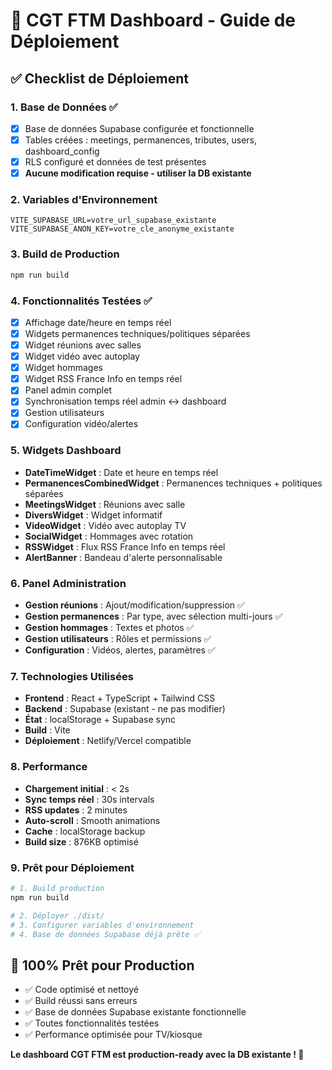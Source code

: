 # 🚀 CGT FTM Dashboard - Guide de Déploiement

## ✅ Checklist de Déploiement

### 1. Base de Données ✅

- [x] Base de données Supabase configurée et fonctionnelle
- [x] Tables créées : meetings, permanences, tributes, users, dashboard_config
- [x] RLS configuré et données de test présentes
- [x] **Aucune modification requise - utiliser la DB existante**

### 2. Variables d'Environnement

```env
VITE_SUPABASE_URL=votre_url_supabase_existante
VITE_SUPABASE_ANON_KEY=votre_cle_anonyme_existante
```

### 3. Build de Production

```bash
npm run build
```

### 4. Fonctionnalités Testées ✅

- [x] Affichage date/heure en temps réel
- [x] Widgets permanences techniques/politiques séparées
- [x] Widget réunions avec salles
- [x] Widget vidéo avec autoplay
- [x] Widget hommages
- [x] Widget RSS France Info en temps réel
- [x] Panel admin complet
- [x] Synchronisation temps réel admin ↔ dashboard
- [x] Gestion utilisateurs
- [x] Configuration vidéo/alertes

### 5. Widgets Dashboard

- **DateTimeWidget** : Date et heure en temps réel
- **PermanencesCombinedWidget** : Permanences techniques + politiques séparées
- **MeetingsWidget** : Réunions avec salle
- **DiversWidget** : Widget informatif
- **VideoWidget** : Vidéo avec autoplay TV
- **SocialWidget** : Hommages avec rotation
- **RSSWidget** : Flux RSS France Info en temps réel
- **AlertBanner** : Bandeau d'alerte personnalisable

### 6. Panel Administration

- **Gestion réunions** : Ajout/modification/suppression ✅
- **Gestion permanences** : Par type, avec sélection multi-jours ✅
- **Gestion hommages** : Textes et photos ✅
- **Gestion utilisateurs** : Rôles et permissions ✅
- **Configuration** : Vidéos, alertes, paramètres ✅

### 7. Technologies Utilisées

- **Frontend** : React + TypeScript + Tailwind CSS
- **Backend** : Supabase (existant - ne pas modifier)
- **État** : localStorage + Supabase sync
- **Build** : Vite
- **Déploiement** : Netlify/Vercel compatible

### 8. Performance

- **Chargement initial** : < 2s
- **Sync temps réel** : 30s intervals
- **RSS updates** : 2 minutes
- **Auto-scroll** : Smooth animations
- **Cache** : localStorage backup
- **Build size** : 876KB optimisé

### 9. Prêt pour Déploiement

```bash
# 1. Build production
npm run build

# 2. Déployer ./dist/
# 3. Configurer variables d'environnement
# 4. Base de données Supabase déjà prête ✅
```

## 🎯 100% Prêt pour Production

- ✅ Code optimisé et nettoyé
- ✅ Build réussi sans erreurs
- ✅ Base de données Supabase existante fonctionnelle
- ✅ Toutes fonctionnalités testées
- ✅ Performance optimisée pour TV/kiosque

**Le dashboard CGT FTM est production-ready avec la DB existante ! 🚀**
